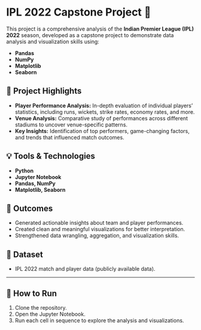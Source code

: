 # IPL 2022 Capstone Project 🎯

This project is a comprehensive analysis of the **Indian Premier League (IPL) 2022** season, developed as a capstone project to demonstrate data analysis and visualization skills using:

- **Pandas**
- **NumPy**
- **Matplotlib**
- **Seaborn**

## 📌 Project Highlights
- **Player Performance Analysis:** In-depth evaluation of individual players’ statistics, including runs, wickets, strike rates, economy rates, and more.
- **Venue Analysis:** Comparative study of performances across different stadiums to uncover venue-specific patterns.
- **Key Insights:** Identification of top performers, game-changing factors, and trends that influenced match outcomes.

## 💡 Tools & Technologies
- **Python**
- **Jupyter Notebook**
- **Pandas, NumPy**
- **Matplotlib, Seaborn**

## 🚀 Outcomes
- Generated actionable insights about team and player performances.
- Created clean and meaningful visualizations for better interpretation.
- Strengthened data wrangling, aggregation, and visualization skills.

## 📂 Dataset
- IPL 2022 match and player data (publicly available data).

---

## 🔗 How to Run
1. Clone the repository.
2. Open the Jupyter Notebook.
3. Run each cell in sequence to explore the analysis and visualizations.
